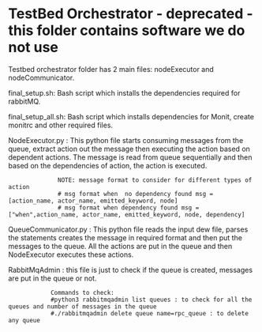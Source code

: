 # TestBed Orchestrator - deprecated - this folder contains software we do not use

Testbed orchestrator folder has 2 main files: nodeExecutor and nodeCommunicator.

final_setup.sh: Bash script which installs the dependencies required for rabbitMQ.

final_setup_all.sh: Bash script which installs dependencies for Monit, create monitrc and other required files.

NodeExecutor.py : This python file starts consuming messages from the queue,
                  extract action out the message then executing the action based on dependent actions.
                  The message is read from queue sequentially and then based on the dependencies of action, the action
                  is executed.

                  NOTE: message format to consider for different types of action
                  # msg format when  no dependency found msg = [action_name, actor_name, emitted_keyword, node]
                  # msg format when dependency found msg = ["when",action_name, actor_name, emitted_keyword, node, dependency]

QueueCommunicator.py : This python file reads the input dew file,
                       parses the statements creates the message in required format
                       and then put the messages to the queue.
                       All the actions are put in the queue and then NodeExecutor executes these actions.

RabbitMqAdmin : this file is just to check if the queue is created, messages are put in the queue or not.

                Commands to check:
                #python3 rabbitmqadmin list queues : to check for all the queues and number of messages in the queue
                #./rabbitmqadmin delete queue name=rpc_queue : to delete any queue

